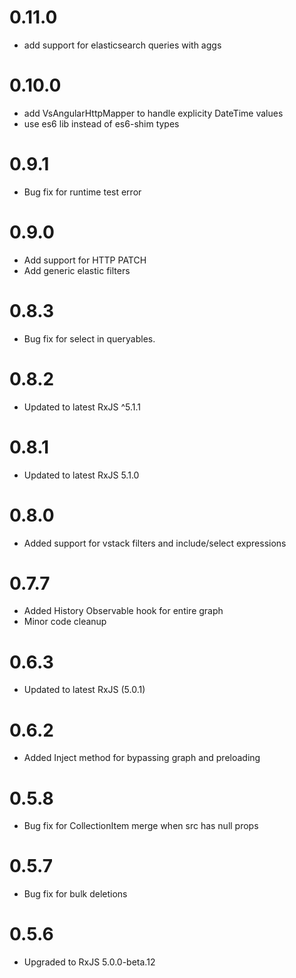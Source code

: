 # 0.11.0
- add support for elasticsearch queries with aggs

# 0.10.0
- add VsAngularHttpMapper to handle explicity DateTime values
- use es6 lib instead of es6-shim types

# 0.9.1
- Bug fix for runtime test error

# 0.9.0
- Add support for HTTP PATCH
- Add generic elastic filters

# 0.8.3
- Bug fix for select in queryables.

# 0.8.2
- Updated to latest RxJS ^5.1.1

# 0.8.1
- Updated to latest RxJS 5.1.0

# 0.8.0
- Added support for vstack filters and include/select expressions

# 0.7.7
- Added History Observable hook for entire graph
- Minor code cleanup

# 0.6.3
- Updated to latest RxJS (5.0.1)

# 0.6.2
- Added Inject method for bypassing graph and preloading

# 0.5.8
- Bug fix for CollectionItem merge when src has null props

# 0.5.7
- Bug fix for bulk deletions

# 0.5.6
- Upgraded to RxJS 5.0.0-beta.12